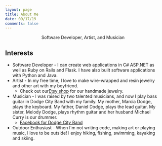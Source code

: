 ```yaml
---
layout: page
title: About Me
date: 09/17/19
comments: false
---
```

    
<center>Software Developer, Artist, and Musician</center>

## Interests
* Software Developer - I can create web applications in C# ASP.NET as well as Ruby on Rails and Flask. I have also built software applications with Python and Java.
* Artist - In my free time, I love to make wire-wrapped and resin jewelry and other art with my boyfriend. 
    - Check out our<a href="https://www.etsy.com/shop/peacekeeperstudios/">Etsy shop</a> for our handmade jewelry.
* Musician - I was raised by two talented musicians, and now I play bass guitar in Dodge City Band with my family. My mother, Marcia Dodge, plays the keyboard. My father, Daniel Dodge, plays the lead guitar. My sister, Melody Dodge, plays rhythm guitar and her husband Michael Curry is our drummer.
    - <a href="https://www.facebook.com/DodgeCityBandSOMD/">Facebook for Dodge City Band</a>
* Outdoor Enthusiast - When I'm not writing code, making art or playing music, I love to be outside! I enjoy hiking, fishing, swimming, kayaking and skiing.

